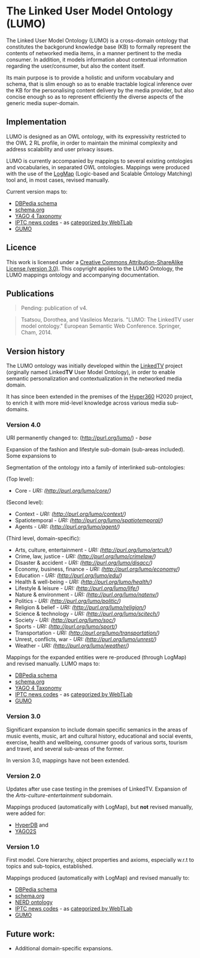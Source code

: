 # The Linked User Model Ontology (LUMO)
The Linked User Model Ontology (LUMO) is a cross-domain ontology that constitutes the backgorund knowledge base (KB) to formally represent the contents of networked media items, in a manner pertinent to the media consumer. In addition, it models information about contextual information regarding the user/consumer, but also the content itself. 

Its main purpose is to provide a holistic and uniform vocabulary and schema, that is slim enough so as to enable tractable logical inference over the KB for the personalising content delivery by the media provider, but also concise enough so as to represent efficiently the diverse aspects of the generic media super-domain.

## Implementation
LUMO is designed as an OWL ontology, with its expressivity restricted to the OWL 2 RL profile, in order to maintain the minimal complexity and address scalability and user privacy issues. 

LUMO is currently accompanied by mappings to several existing ontologies and vocabularies, in separated OWL ontologies. Mappings were produced with the use of the [LogMap]( http://code.google.com/p/logmap-matcher/) (Logic-based and Scalable Ontology Matching) tool and, in most cases, revised manually.

Current version maps to:
- [DBPedia schema](http://wiki.dbpedia.org/Ontology)
- [schema.org](http://schema.org/docs/schemaorg.owl)
- [YAGO 4 Taxonomy](https://yago-knowledge.org/downloads/yago-4)
- [IPTC news codes](http://webtlab.it.uc3m.es/results/NEWS/subjectcodes.owl) - as [categorized by WebTLab](http://webtlab.it.uc3m.es/results/NEWS/ontologies.html)
- [GUMO](http://www.ubisworld.org/ubisworld/documents/gumo/2.0/gumo.owl)

## Licence
This work is licensed under a [Creative Commons Attribution-ShareAlike License (version 3.0)](http://creativecommons.org/licenses/by-sa/3.0/). This copyright applies to the LUMO Ontology, the LUMO mappings ontology and accompanying documentation.

## Publications
> Pending: publication of v4.

> Tsatsou, Dorothea, and Vasileios Mezaris. "LUMO: The LinkedTV user model ontology." European Semantic Web Conference. Springer, Cham, 2014. 

## Version history
The LUMO ontology was initially developed within the [LinkedTV](http://linkedtv.eu/) project (orginally named Linked**TV** User Model Ontology), in order to enable semantic personalization and contextualization in the networked media domain. 

It has since been extended in the premises of the [Hyper360](http://www.hyper360.eu/) H2020 project, to enrich it with more mid-level knowledge across various media sub-domains.

### Version 4.0
URI permanently changed to: (http://purl.org/lumo/) - *base*

Expansion of the fashion and lifestyle sub-domain (sub-areas included). Some expansions to 

Segmentation of the ontology into a family of interlinked sub-ontologies:

(Top level):
- Core - *URI: (http://purl.org/lumo/core/)*

(Second level):
- Context - *URI: (http://purl.org/lumo/context/)*
- Spatiotemporal - *URI: (http://purl.org/lumo/spatiotemporal/)*
- Agents - *URI: (http://purl.org/lumo/agent/)*
  
(Third level, domain-specific):
- Arts, culture, entertainment - *URI: (http://purl.org/lumo/artcult/)*
- Crime, law, justice - *URI: (http://purl.org/lumo/crimelaw/)*
- Disaster & accident - *URI: (http://purl.org/lumo/disacc/)*
- Economy, business, finance - *URI: (http://purl.org/lumo/economy/)*
- Education - *URI: (http://purl.org/lumo/edu/)*
- Health & well-being - *URI: (http://purl.org/lumo/health/)*
- Lifestyle & leisure - *URI: (http://purl.org/lumo/life/)*
- Nature & environment - *URI: (http://purl.org/lumo/natenv/)*
- Politics - *URI: (http://purl.org/lumo/politic/)*
- Religion & belief - *URI: (http://purl.org/lumo/religion/)*
- Science & technology - *URI: (http://purl.org/lumo/scitech/)*
- Society - *URI: (http://purl.org/lumo/soc/)*
- Sports - *URI: (http://purl.org/lumo/sport/)*
- Transportation - *URI: (http://purl.org/lumo/transportation/)*
- Unrest, conflicts, war  - *URI: (http://purl.org/lumo/unrest/)*
- Weather - *URI: (http://purl.org/lumo/weather/)*

Mappings for the expanded entities were re-produced (through LogMap) and revised manually. LUMO maps to:
- [DBPedia schema](http://wiki.dbpedia.org/Ontology)
- [schema.org](http://schema.org/docs/schemaorg.owl)
- [YAGO 4 Taxonomy](https://yago-knowledge.org/downloads/yago-4)
- [IPTC news codes](http://webtlab.it.uc3m.es/results/NEWS/subjectcodes.owl) - as [categorized by WebTLab](http://webtlab.it.uc3m.es/results/NEWS/ontologies.html)
- [GUMO](http://www.ubisworld.org/ubisworld/documents/gumo/2.0/gumo.owl)

### Version 3.0
Significant expansion to include domain specific semanics in the areas of music events, music, art and cultural history, educational and social events, exercise, health and wellbeing, consumer goods of various sorts, tourism and travel, and several sub-areas of the former. 

In version 3.0, mappings have not been extended.

### Version 2.0
Updates after use case testing in the premises of LinkedTV. Expansion of the *Arts-culture-entertainment* subdomain.

Mappings produced (automatically with LogMap), but **not** revised manually, were added for: 
- [HyperDB](https://wordpress.org/plugins/hyperdb/) and 
- [YAGO2S](https://www.mpi-inf.mpg.de/departments/databases-and-information-systems/research/yago-naga/yago/#c10444)

### Version 1.0
First model. Core hierarchy, object properties and axioms, especially w.r.t to topics and sub-topics, established. 

Mappings produced (automatically with LogMap) and revised manually to:
- [DBPedia schema](http://wiki.dbpedia.org/Ontology)
- [schema.org](http://schema.org/docs/schemaorg.owl)
- [NERD ontology](http://nerd.eurecom.fr/ontology/)
- [IPTC news codes](http://webtlab.it.uc3m.es/results/NEWS/subjectcodes.owl) - as [categorized by WebTLab](http://webtlab.it.uc3m.es/results/NEWS/ontologies.html)
- [GUMO](http://www.ubisworld.org/ubisworld/documents/gumo/2.0/gumo.owl)

## Future work:
- Additional domain-specific expansions.
